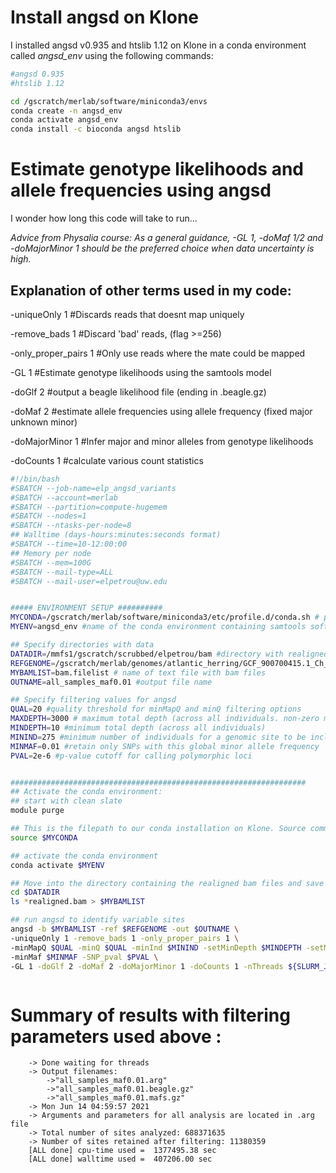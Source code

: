 # Install angsd on Klone

I installed angsd v0.935 and htslib 1.12 on Klone in a conda environment called *angsd_env* using the following commands:

``` bash
#angsd 0.935
#htslib 1.12

cd /gscratch/merlab/software/miniconda3/envs
conda create -n angsd_env
conda activate angsd_env
conda install -c bioconda angsd htslib

```

# Estimate genotype likelihoods and allele frequencies using angsd

I wonder how long this code will take to run...

*Advice from Physalia course: As a general guidance, -GL 1, -doMaf 1/2 and -doMajorMinor 1 should be the preferred choice when data uncertainty is high.*


## Explanation of other terms used in my code:
-uniqueOnly 1 #Discards reads that doesnt map uniquely

-remove_bads 1 #Discard 'bad' reads, (flag >=256) 

-only_proper_pairs 1 #Only use reads where the mate could be mapped

-GL 1 #Estimate genotype likelihoods using the samtools model

-doGlf 2 #output a beagle likelihood file (ending in .beagle.gz)

-doMaf 2 #estimate allele frequencies using allele frequency (fixed major unknown minor)

-doMajorMinor 1 #Infer major and minor alleles from genotype likelihoods

-doCounts 1 #calculate various count statistics

``` bash
#!/bin/bash
#SBATCH --job-name=elp_angsd_variants
#SBATCH --account=merlab
#SBATCH --partition=compute-hugemem
#SBATCH --nodes=1
#SBATCH --ntasks-per-node=8
## Walltime (days-hours:minutes:seconds format)
#SBATCH --time=10-12:00:00
## Memory per node
#SBATCH --mem=100G
#SBATCH --mail-type=ALL
#SBATCH --mail-user=elpetrou@uw.edu


##### ENVIRONMENT SETUP ##########
MYCONDA=/gscratch/merlab/software/miniconda3/etc/profile.d/conda.sh # path to conda installation on our Klone node. Do NOT change this.
MYENV=angsd_env #name of the conda environment containing samtools software. 

## Specify directories with data
DATADIR=/mmfs1/gscratch/scrubbed/elpetrou/bam #directory with realigned bam files
REFGENOME=/gscratch/merlab/genomes/atlantic_herring/GCF_900700415.1_Ch_v2.0.2_genomic.fna #path to fasta genome
MYBAMLIST=bam.filelist # name of text file with bam files
OUTNAME=all_samples_maf0.01 #output file name

## Specify filtering values for angsd
QUAL=20 #quality threshold for minMapQ and minQ filtering options
MAXDEPTH=3000 # maximum total depth (across all individuals. non-zero mean depth +2sd = 5. So if all individuals are sequenced 5x at a site, the global max depth would be 2750)
MINDEPTH=10 #minimum total depth (across all individuals)
MININD=275 #minimum number of individuals for a genomic site to be included in output (half of the individuals, in my case)
MINMAF=0.01 #retain only SNPs with this global minor allele frequency
PVAL=2e-6 #p-value cutoff for calling polymorphic loci


##################################################################
## Activate the conda environment:
## start with clean slate
module purge

## This is the filepath to our conda installation on Klone. Source command will allow us to execute commands from a file in the current shell
source $MYCONDA

## activate the conda environment
conda activate $MYENV

## Move into the directory containing the realigned bam files and save their names to a text file
cd $DATADIR
ls *realigned.bam > $MYBAMLIST

## run angsd to identify variable sites
angsd -b $MYBAMLIST -ref $REFGENOME -out $OUTNAME \
-uniqueOnly 1 -remove_bads 1 -only_proper_pairs 1 \
-minMapQ $QUAL -minQ $QUAL -minInd $MININD -setMinDepth $MINDEPTH -setMaxDepth $MAXDEPTH \
-minMaf $MINMAF -SNP_pval $PVAL \
-GL 1 -doGlf 2 -doMaf 2 -doMajorMinor 1 -doCounts 1 -nThreads ${SLURM_JOB_CPUS_PER_NODE}



```

# Summary of results with filtering parameters used above :


``` Done reading data waiting for calculations to finish
	-> Done waiting for threads
	-> Output filenames:
		->"all_samples_maf0.01.arg"
		->"all_samples_maf0.01.beagle.gz"
		->"all_samples_maf0.01.mafs.gz"
	-> Mon Jun 14 04:59:57 2021
	-> Arguments and parameters for all analysis are located in .arg file
	-> Total number of sites analyzed: 688371635
	-> Number of sites retained after filtering: 11380359 
	[ALL done] cpu-time used =  1377495.38 sec
	[ALL done] walltime used =  407206.00 sec
```	


 



